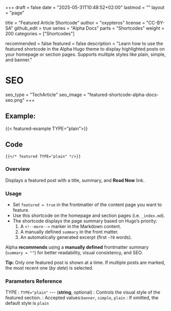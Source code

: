 +++
draft = false
date = "2025-05-31T10:48:52+02:00"
lastmod = ""
layout = "page"

title = "Featured Article Shortcode"
author = "oxypteros"
license = "CC-BY-SA"
github_edit = true
series = "Alpha Docs"
  parts = "Shortcodes"
  weight = 200
categories = ["Shortcodes"]

recommended = false
featured = false
description = "Learn how to use the featured shortcode in the Alpha Hugo theme to display highlighted posts on your homepage or section pages. Supports multiple styles like plain, simple, and banner."
# SEO
seo_type = "TechArticle"
seo_image = "featured-shortcode-alpha-docs-seo.png"
+++
<!--more-->
## Example:
{{< featured-example TYPE="plain">}}

## Code
```go-html-template
{{</* featured TYPE="plain" */>}}
```
### Overview
Displays a featured post with a title, summary, and **Read Now** link.

### Usage
- Set `featured = true` in the frontmatter of the content page you want to feature.
- Use this shortcode on the homepage and section pages (i.e. `_index.md`).
- The shortcode displays the page summary based on Hugo’s priority:
    1. A `<!--more-->` marker in the Markdown content.
    2. A manually defined `summary` in the front matter.
    3. An automatically generated excerpt (first `~70` words).

Alpha **recommends** using a **manually defined** frontmatter summary (`summary = ""`) for better readability, visual consistency, and SEO.

**Tip:** Only one featured post is shown at a time. If multiple posts are marked, the most recent one (*by date*) is selected.
### Parameters Reference
TYPE
: `TYPE="plain"` ---  (**string**, optional) 
: Controls the visual style of the featured section.
: Accepted values:`banner`, `simple`, `plain`
: If omitted, the default style is `plain`
